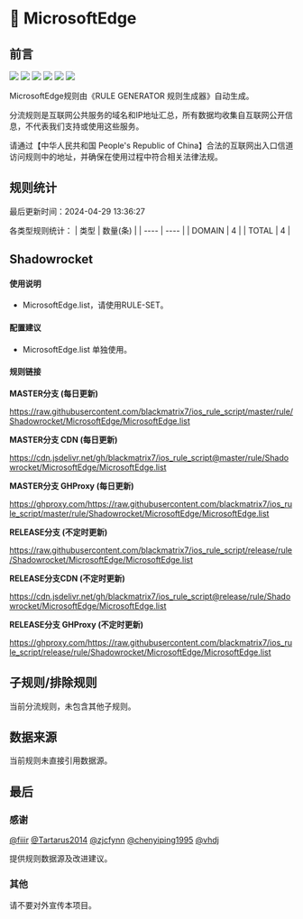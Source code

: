 # 🧸 MicrosoftEdge

## 前言

![](https://shields.io/badge/-移除重复规则-ff69b4) ![](https://shields.io/badge/-DOMAIN与DOMAIN--SUFFIX合并-green) ![](https://shields.io/badge/-DOMAIN--SUFFIX间合并-critical) ![](https://shields.io/badge/-DOMAIN与DOMAIN--KEYWORD合并-9cf) ![](https://shields.io/badge/-DOMAIN--SUFFIX与DOMAIN--KEYWORD合并-blue) ![](https://shields.io/badge/-IP--CIDR(6)合并-blueviolet) 

MicrosoftEdge规则由《RULE GENERATOR 规则生成器》自动生成。

分流规则是互联网公共服务的域名和IP地址汇总，所有数据均收集自互联网公开信息，不代表我们支持或使用这些服务。

请通过【中华人民共和国 People's Republic of China】合法的互联网出入口信道访问规则中的地址，并确保在使用过程中符合相关法律法规。

## 规则统计

最后更新时间：2024-04-29 13:36:27

各类型规则统计：
| 类型 | 数量(条)  | 
| ---- | ----  |
| DOMAIN | 4  | 
| TOTAL | 4  | 


## Shadowrocket 

#### 使用说明
- MicrosoftEdge.list，请使用RULE-SET。

#### 配置建议
- MicrosoftEdge.list 单独使用。

#### 规则链接
**MASTER分支 (每日更新)**

https://raw.githubusercontent.com/blackmatrix7/ios_rule_script/master/rule/Shadowrocket/MicrosoftEdge/MicrosoftEdge.list

**MASTER分支 CDN (每日更新)**

https://cdn.jsdelivr.net/gh/blackmatrix7/ios_rule_script@master/rule/Shadowrocket/MicrosoftEdge/MicrosoftEdge.list

**MASTER分支 GHProxy (每日更新)**

https://ghproxy.com/https://raw.githubusercontent.com/blackmatrix7/ios_rule_script/master/rule/Shadowrocket/MicrosoftEdge/MicrosoftEdge.list

**RELEASE分支 (不定时更新)**

https://raw.githubusercontent.com/blackmatrix7/ios_rule_script/release/rule/Shadowrocket/MicrosoftEdge/MicrosoftEdge.list

**RELEASE分支CDN (不定时更新)**

https://cdn.jsdelivr.net/gh/blackmatrix7/ios_rule_script@release/rule/Shadowrocket/MicrosoftEdge/MicrosoftEdge.list

**RELEASE分支 GHProxy (不定时更新)**

https://ghproxy.com/https://raw.githubusercontent.com/blackmatrix7/ios_rule_script/release/rule/Shadowrocket/MicrosoftEdge/MicrosoftEdge.list

## 子规则/排除规则


当前分流规则，未包含其他子规则。

## 数据来源

当前规则未直接引用数据源。

## 最后

### 感谢

[@fiiir](https://github.com/fiiir) [@Tartarus2014](https://github.com/Tartarus2014) [@zjcfynn](https://github.com/zjcfynn) [@chenyiping1995](https://github.com/chenyiping1995) [@vhdj](https://github.com/vhdj)

提供规则数据源及改进建议。

### 其他

请不要对外宣传本项目。